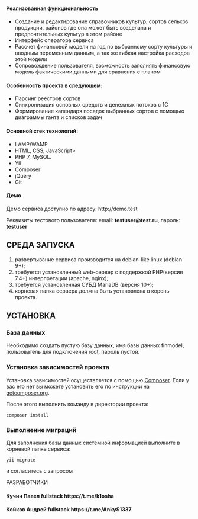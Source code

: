 <h4>Реализованная функциональность</h4>
<ul>
    <li>Создание и редактирование справочников культур, сортов сельхоз продукции, районов где она может быть возделана и предпочтительных культур в этом районе</li>
    <li>Интерфейс оператора сервиса</li>
    <li>Рассчет финансовой модели на год по выбранному сорту культуры и вводным переменным данным, а так же гибкая настройка расходов этой модели</li>
    <li>Сопровождение пользователя, возможность заполнять финансовую модель фактическими данными для сравнения с планом</li>
</ul> 
<h4>Особенность проекта в следующем:</h4>
<ul>
 <li>Парсинг реестров сортов</li>
 <li>Синхронизация основных средств и денежных потоков с 1С</li>
 <li>Формирование календаря посадок выбранных сортов с помощью диаграммы ганта и списков задач</li>  
 </ul>
<h4>Основной стек технологий:</h4>
<ul>
    <li>LAMP/WAMP</li>
	<li>HTML, CSS, JavaScript>
	<li>PHP 7, MySQL.</li>
	<li>Yii</li>
	<li>Composer</li>
	<li>jQuery</li>
	<li>Git</li>
  
 </ul>
<h4>Демо</h4>
<p>Демо сервиса доступно по адресу: http://demo.test </p>
<p>Реквизиты тестового пользователя: email: <b>testuser@test.ru</b>, пароль: <b>testuser</b></p>




СРЕДА ЗАПУСКА
------------
1) развертывание сервиса производится на debian-like linux (debian 9+);
2) требуется установленный web-сервер с поддержкой PHP(версия 7.4+) интерпретации (apache, nginx);
3) требуется установленная СУБД MariaDB (версия 10+);
4) корневая папка сервера должна быть установлена в корень проекта.


УСТАНОВКА
------------
### База данных

Необходимо создать пустую базу данных, имя базы данных finmodel, пользователь для подключения root, пароль пустой.

### Установка зависимостей проекта

Установка зависимостей осуществляется с помощью [Composer](http://getcomposer.org/). Если у вас его нет вы можете установить его по инструкции
на [getcomposer.org](http://getcomposer.org/doc/00-intro.md#installation-nix).

После этого выполнить команду в директории проекта:

~~~
composer install
~~~
### Выполнение миграций

Для заполнения базы данных системной информацией выполните в корневой папке сервиса: 
~~~
yii migrate
~~~
и согласитесь с запросом

РАЗРАБОТЧИКИ

<h4>Кучин Павел fullstack https://t.me/k1osha </h4>
<h4>Койков Андрей fullstack https://t.me/AnkyS1337 </h4>

